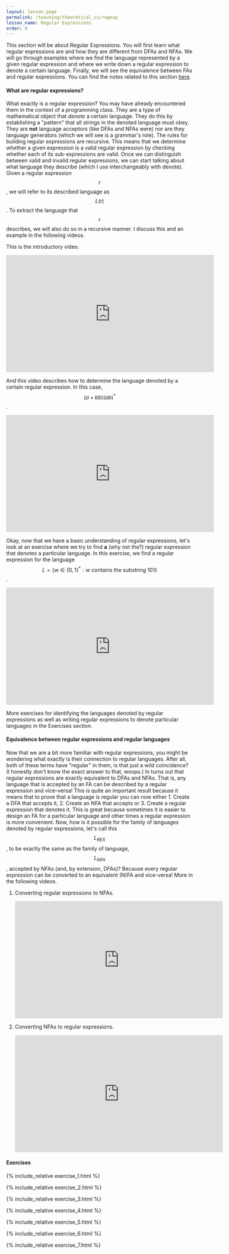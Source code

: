 ```yaml
---
layout: lesson_page
permalink: /teaching/theoretical_cs/regexp
lesson_name: Regular Expressions
order: 6
---
```


This section will be about Regular Expressions. You will first learn what regular expressions are and how they are different from DFAs and NFAs. We will go through examples where we find the language represented by a given regular expression and where we write down a regular expression to denote a certain language. Finally, we will see the equivalence between FAs and regular expressions. You can find the notes related to this section [here](regexp.pdf).

<h4>What are regular expressions?</h4>

What exactly is a regular expression? You may have already encountered them in the context of a programming class. They are a type of mathematical object that *denote* a certain language. They do this by establishing a "pattern" that all strings in the denoted language must obey. They are __not__ language acceptors (like DFAs and NFAs were) nor are they language generators (which we will see is a grammar's role). The rules for building regular expressions are recursive. This means that we determine whether a given expression is a valid regular expression by checking whether each of its sub-expressions are valid. Once we can distinguish between valid and invalid regular expressions, we can start talking about what language they describe (which I use interchangeably with denote). Given a regular expression $$r$$, we will refer to its described language as $$L(r)$$. To extract the language that $$r$$ describes, we will also do so in a recursive manner. I discuss this and an example in the following videos.

This is the introductory video.

<iframe width="560" height="315" src="https://www.youtube.com/embed/s-hAXeFij9g" title="YouTube video player" frameborder="0" allow="accelerometer; autoplay; clipboard-write; encrypted-media; gyroscope; picture-in-picture; web-share" allowfullscreen></iframe>

And this video describes how to determine the language denoted by a certain regular expression. In this case, $$(a+bb)(ab)^*$$.

<iframe width="560" height="315" src="https://www.youtube.com/embed/Cm1-78qWrSk" title="YouTube video player" frameborder="0" allow="accelerometer; autoplay; clipboard-write; encrypted-media; gyroscope; picture-in-picture; web-share" allowfullscreen></iframe>

Okay, now that we have a basic understanding of regular expressions, let's look at an exercise where we try to find __a__ (why not the?) regular expression that denotes a particular language. In this exercise, we find a regular expression for the language $$L = \{ w \in \{0, 1\}^* : w \text{ contains the substring } 101\}$$.

<iframe width="560" height="315" src="https://www.youtube.com/embed/RbwkZA3xvws" title="YouTube video player" frameborder="0" allow="accelerometer; autoplay; clipboard-write; encrypted-media; gyroscope; picture-in-picture; web-share" allowfullscreen></iframe>

More exercises for identifying the languages denoted by regular expressions as well as writing regular expressions to denote particular languages in the Exercises section.

<h4>Equivalence between regular expressions and regular languages</h4>

Now that we are a bit more familiar with regular expressions, you might be wondering what exactly is their connection to regular languages. After all, both of these terms have "regular" in them, is that just a wild coincidence? (I honestly don't know the exact answer to that, woops.) In turns out that regular expressions are exactly equivalent to DFAs and NFAs. That is, any language that is accepted by an FA can be described by a regular expression and vice-versa! This is quite an important result because it means that to prove that a language is regular you can now either 1. Create a DFA that accepts it, 2. Create an NFA that accepts or 3. Create a regular expression that denotes it. This is great because sometimes it is easier to design an FA for a particular language and other times a regular expression is more convenient. Now, how is it possible for the family of languages denoted by regular expressions, let's call this $$L_{REX}$$, to be exactly the same as the family of language, $$L_{NFA}$$, accepted by NFAs (and, by extension, DFAs)? Because every regular expression can be converted to an equivalent (N)FA and vice-versa! More in the following videos.

1. Converting regular expressions to NFAs.
    <iframe width="560" height="315" src="https://www.youtube.com/embed/o2sxCsAWviQ" title="YouTube video player" frameborder="0" allow="accelerometer; autoplay; clipboard-write; encrypted-media; gyroscope; picture-in-picture; web-share" allowfullscreen></iframe>

2. Converting NFAs to regular expressions.
    <iframe width="560" height="315" src="https://www.youtube.com/embed/GUdjtZn9V_I" title="YouTube video player" frameborder="0" allow="accelerometer; autoplay; clipboard-write; encrypted-media; gyroscope; picture-in-picture; web-share" allowfullscreen></iframe>

<h4>Exercises</h4>

{% include_relative exercise_1.html %}

{% include_relative exercise_2.html %}

{% include_relative exercise_3.html %}

{% include_relative exercise_4.html %}

{% include_relative exercise_5.html %}

{% include_relative exercise_6.html %}

{% include_relative exercise_7.html %}